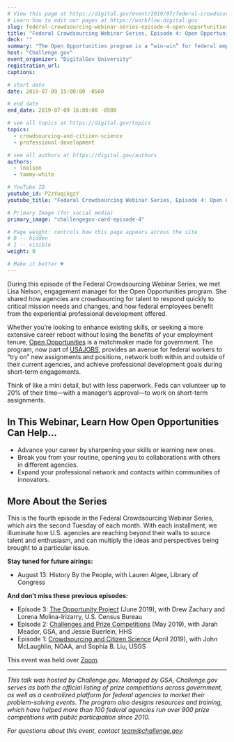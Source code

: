 ```yaml
---
# View this page at https://digital.gov/event/2019/07/federal-crowdsourcing-webinar-series-episode-4
# Learn how to edit our pages at https://workflow.digital.gov
slug: federal-crowdsourcing-webinar-series-episode-4-open-opportunities
title: "Federal Crowdsourcing Webinar Series, Episode 4: Open Opportunities"
deck: ""
summary: "The Open Opportunities program is a “win-win” for federal employees looking to refresh their skills and U.S. agencies seeking talent, energy, and enthusiasm from across a diverse cross-section of the federal workforce."
host: "Challenge.gov"
event_organizer: "DigitalGov University"
registration_url: 
captions: 

# start date
date: 2019-07-09 15:00:00 -0500

# end date
end_date: 2019-07-09 16:00:00 -0500

# see all topics at https://digital.gov/topics
topics: 
  - crowdsourcing-and-citizen-science
  - professional-development

# see all authors at https://digital.gov/authors
authors: 
  - lnelson
  - tammy-white

# YouTube ID
youtube_id: P2zYuqikgzY
youtube_title: "Federal Crowdsourcing Webinar Series, Episode 4: Open Opportunities"

# Primary Image (for social media)
primary_image: "challengegov-card-episode-4"

# Page weight: controls how this page appears across the site
# 0 -- hidden
# 1 -- visible
weight: 0

# Make it better ♥
---
```


During this episode of the Federal Crowdsourcing Webinar Series, we met Lisa Nelson, engagement manager for the Open Opportunities program. She shared how agencies are crowdsourcing for talent to respond quickly to critical mission needs and changes, and how federal employees benefit from the experiential professional development offered.

Whether you’re looking to enhance existing skills, or seeking a more extensive career reboot without losing the benefits of your employment tenure, [Open Opportunities](https://openopps.usajobs.gov/) is a matchmaker made for government. The program, now part of [USAJOBS](https://www.usajobs.gov/), provides an avenue for federal workers to “try on” new assignments and positions, network both within and outside of their current agencies, and achieve professional development goals during short-term engagements.

Think of like a mini detail, but with less paperwork. Feds can volunteer up to 20% of their time—with a manager’s approval—to work on short-term assignments.

## In This Webinar, Learn How Open Opportunities Can Help...

- Advance your career by sharpening your skills or learning new ones.
- Break you from your routine, opening you to collaborations with others in different agencies.
- Expand your professional network and contacts within communities of innovators.


## More About the Series

This is the fourth episode in the Federal Crowdsourcing Webinar Series, which airs the second Tuesday of each month. With each installment, we illuminate how U.S. agencies are reaching beyond their walls to source talent and enthusiasm, and can multiply the ideas and perspectives being brought to a particular issue.

**Stay tuned for future airings:**

- August 13: History By the People, with Lauren Algee, Library of Congress 

**And don’t miss these previous episodes:**

- Episode 3: [The Opportunity Project](https://digital.gov/event/2019/06/11/federal-crowdsourcing-webinar-series-episode-3-opportunity-project/) (June 2019), with Drew Zachary and Lorena Molina-Irizarry, U.S. Census Bureau
- Episode 2: [Challenges and Prize Competitions](https://digital.gov/event/2019/05/14/federal-crowdsourcing-webinar-series-episode-2-challengegov/) (May 2019), with Jarah Meador, GSA, and Jessie Buerlein, HHS
- Episode 1: [Crowdsourcing and Citizen Science](https://digital.gov/event/2019/04/09/federal-crowdsourcing-mobilize-citizen-scientists/) (April 2019), with John McLaughlin, NOAA, and Sophia B. Liu, USGS

This event was held over [Zoom](https://www.zoom.us/).

---

_This talk was hosted by Challenge.gov. Managed by GSA, Challenge.gov serves as both the official listing of prize competitions across government, as well as a centralized platform for federal agencies to market their problem-solving events. The program also designs resources and training, which have helped more than 100 federal agencies run over 900 prize competitions with public participation since 2010._

_For questions about this event, contact [team@challenge.gov](mailto:team@challenge.gov)._ 
